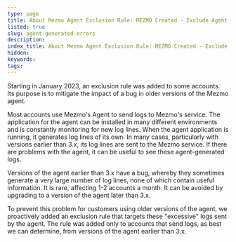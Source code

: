 ```yaml
---
type: page
title: About Mezmo Agent Exclusion Rule: MEZMO Created - Exclude Agent-Generated Errors
listed: true
slug: agent-generated-errors
description: 
index_title: About Mezmo Agent Exclusion Rule: MEZMO Created - Exclude Agent-Generated Errors
hidden: 
keywords: 
tags: 
---
```



Starting in January 2023, an exclusion rule was added to some accounts.  Its purpose is to mitigate the impact of a bug in older versions of the Mezmo agent.

Most accounts use Mezmo's Agent to send logs to Mezmo's service.  The application for the agent can be installed in many different environments and is constantly monitoring for new log lines.  When the agent application is running, it generates log lines of its own.  In many cases, particularly with versions earlier than 3.x, its log lines are sent to the Mezmo service.  If there are problems with the agent, it can be useful to see these agent-generated logs.

Versions of the agent earlier than 3.x have a bug, whereby they sometimes generate a very large number of log lines, none of which contain useful information.  It is rare, affecting 1-2 accounts a month.  It can be avoided by upgrading to a version of the agent later than 3.x.

To prevent this problem for customers using older versions of the agent, we proactively added an exclusion rule that targets these "excessive" logs sent by the agent.  The rule was added only to accounts that send logs, as best we can determine, from versions of the agent earlier than 3.x.
